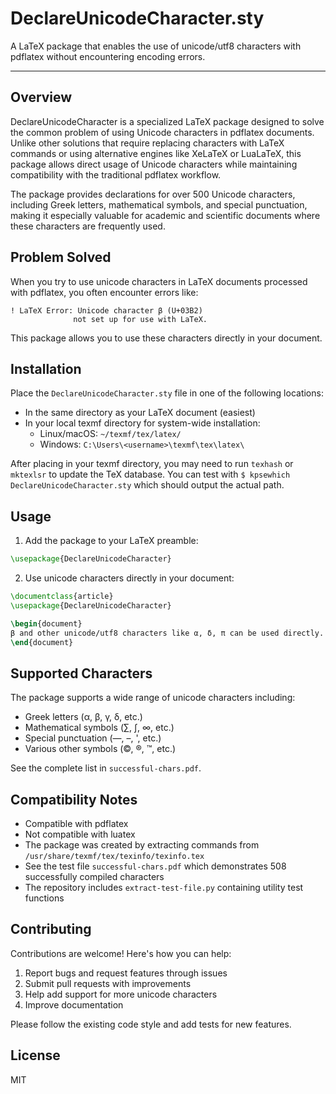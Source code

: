 # DeclareUnicodeCharacter.sty

A LaTeX package that enables the use of unicode/utf8 characters with pdflatex without encountering encoding errors.

---

## Overview

DeclareUnicodeCharacter is a specialized LaTeX package designed to solve the common problem of using Unicode characters in pdflatex documents. Unlike other solutions that require replacing characters with LaTeX commands or using alternative engines like XeLaTeX or LuaLaTeX, this package allows direct usage of Unicode characters while maintaining compatibility with the traditional pdflatex workflow.

The package provides declarations for over 500 Unicode characters, including Greek letters, mathematical symbols, and special punctuation, making it especially valuable for academic and scientific documents where these characters are frequently used.

## Problem Solved

When you try to use unicode characters in LaTeX documents processed with pdflatex, you often encounter errors like:

```
! LaTeX Error: Unicode character β (U+03B2)
              not set up for use with LaTeX.
```

This package allows you to use these characters directly in your document.

## Installation

Place the `DeclareUnicodeCharacter.sty` file in one of the following locations:
- In the same directory as your LaTeX document (easiest)
- In your local texmf directory for system-wide installation:
  - Linux/macOS: `~/texmf/tex/latex/`
  - Windows: `C:\Users\<username>\texmf\tex\latex\`
  
After placing in your texmf directory, you may need to run `texhash` or `mktexlsr` to update the TeX database. You can test with `$ kpsewhich DeclareUnicodeCharacter.sty` which should output the actual path.

## Usage

1. Add the package to your LaTeX preamble:

```tex
\usepackage{DeclareUnicodeCharacter}
```

2. Use unicode characters directly in your document:

```tex
\documentclass{article}
\usepackage{DeclareUnicodeCharacter}

\begin{document}
β and other unicode/utf8 characters like α, δ, π can be used directly.
\end{document}
```

## Supported Characters

The package supports a wide range of unicode characters including:
- Greek letters (α, β, γ, δ, etc.)
- Mathematical symbols (∑, ∫, ∞, etc.)
- Special punctuation (—, –, ', etc.)
- Various other symbols (©, ®, ™, etc.)

See the complete list in `successful-chars.pdf`.

## Compatibility Notes

- Compatible with pdflatex
- Not compatible with luatex
- The package was created by extracting commands from `/usr/share/texmf/tex/texinfo/texinfo.tex`
- See the test file `successful-chars.pdf` which demonstrates 508 successfully compiled characters
- The repository includes `extract-test-file.py` containing utility test functions

## Contributing

Contributions are welcome! Here's how you can help:

1. Report bugs and request features through issues
2. Submit pull requests with improvements
3. Help add support for more unicode characters
4. Improve documentation

Please follow the existing code style and add tests for new features.

## License

MIT
